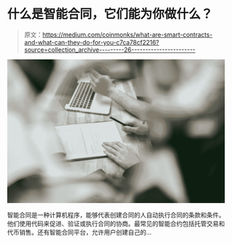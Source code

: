 # 什么是智能合同，它们能为你做什么？

> 原文：<https://medium.com/coinmonks/what-are-smart-contracts-and-what-can-they-do-for-you-c7ca78cf2216?source=collection_archive---------26----------------------->

![](img/80a3afeb847386e9f38cfb0b96ca3d0f.png)

智能合同是一种计算机程序，能够代表创建合同的人自动执行合同的条款和条件。他们使用代码来促进、验证或执行合同的协商。最常见的智能合约包括托管交易和代币销售。还有智能合同平台，允许用户创建自己的…